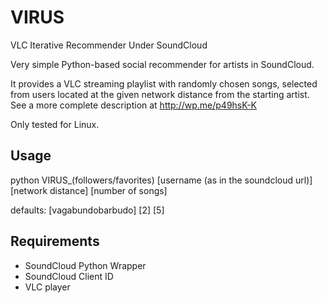 VIRUS
=====

VLC Iterative Recommender Under SoundCloud

Very simple Python-based social recommender for artists in SoundCloud.

It provides a VLC streaming playlist with randomly chosen songs, selected from users located at the given network distance from the starting artist. See a more complete description at http://wp.me/p49hsK-K

Only tested for Linux.

Usage
-----
python VIRUS_(followers/favorites) [username (as in the soundcloud url)] [network distance] [number of songs]

defaults: [vagabundobarbudo] [2] [5]


Requirements
-----------
- SoundCloud Python Wrapper
- SoundCloud Client ID
- VLC player
